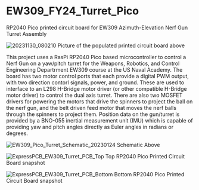 # EW309_FY24_Turret_Pico
RP2040 Pico printed circuit board for EW309 Azimuth-Elevation Nerf Gun Turret Assembly

![20231130_080210](https://github.com/jebradshaw/EW309_FY24_Turret_Pico/assets/5246863/947c87b8-b7a2-4f77-9d6c-0e61a3c891c7)
Picture of the populated printed circuit board above

This project uses a RasPi RP2040 Pico based microcontroller to control a Nerf Gun on a yaw/pitch turret for the Weapons, Robotics, and Control Engineering Departrment EW309 course at the US Naval Academy. The board has two motor control ports that each provide a digital PWM output, with two direction contorl signals, power, and ground. These are used to interface to an L298 H-Bridge motor driver (or other compatible H-Bridge motor driver) to control the dual axis turret. There are also two MOSFET drivers for powering the motors that drive the spinners to project the ball on the nerf gun, and the belt driven feed motor that moves the nerf balls through the spinners to project them. Position data on the gun/turret is provided by a BNO-055 inertial measurement unit (IMU) which is capable of providing yaw and pitch angles directly as Euler angles in radians or degrees.

![EW309_Pico_Turret_Schematic_20230124](https://user-images.githubusercontent.com/5246863/214342758-4d78a506-b367-4cef-b39b-55aba5aec4f1.png)
  Schematic Above


![ExpressPCB_EW309_Turret_PCB_Top](https://github.com/jebradshaw/EW309_FY24_Turret_Pico/assets/5246863/7a3f0db3-1952-401e-a6c0-6a8dff6b6018)
  Top RP2040 Pico Printed Circuit Board snapshot
  
![ExpressPCB_EW309_Turret_PCB_Bottom](https://github.com/jebradshaw/EW309_FY24_Turret_Pico/assets/5246863/140b176e-a45b-4b63-a66c-3db24994a390)
  Bottom RP2040 Pico Printed Circuit Board snapshot
  
